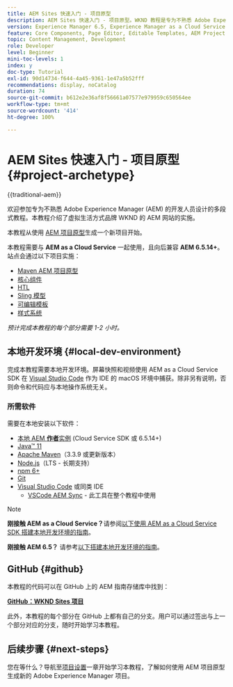 ```yaml
---
title: AEM Sites 快速入门 - 项目原型
description: AEM Sites 快速入门 - 项目原型。WKND 教程是专为不熟悉 Adobe Experience Manager 的开发人员设计的多段式教程。此教程介绍了虚拟生活方式品牌 WKND 的 AEM 网站的实施。此教程涵盖了项目设置、maven 原型、核心组件、可编辑模板、客户端库和组件开发等基本主题。
version: Experience Manager 6.5, Experience Manager as a Cloud Service
feature: Core Components, Page Editor, Editable Templates, AEM Project Archetype
topic: Content Management, Development
role: Developer
level: Beginner
mini-toc-levels: 1
index: y
doc-type: Tutorial
exl-id: 90d14734-f644-4a45-9361-1e47a5b52fff
recommendations: display, noCatalog
duration: 74
source-git-commit: b612e2e36af8f56661a07577e979959c650564ee
workflow-type: tm+mt
source-wordcount: '414'
ht-degree: 100%

---
```


# AEM Sites 快速入门 - 项目原型 {#project-archetype}

{{traditional-aem}}

欢迎参加专为不熟悉 Adobe Experience Manager (AEM) 的开发人员设计的多段式教程。本教程介绍了虚拟生活方式品牌 WKND 的 AEM 网站的实施。

本教程从使用 [AEM 项目原型](https://experienceleague.adobe.com/docs/experience-manager-core-components/using/developing/archetype/overview.html)生成一个新项目开始。

本教程需要与 **AEM as a Cloud Service** 一起使用，且向后兼容 **AEM 6.5.14+**。站点会通过以下项目实施：

* [Maven AEM 项目原型](https://experienceleague.adobe.com/docs/experience-manager-core-components/using/developing/archetype/overview.html)
* [核心组件](https://experienceleague.adobe.com/docs/experience-manager-core-components/using/introduction.html?lang=zh-Hans)
* [HTL](https://experienceleague.adobe.com/docs/experience-manager-htl/content/getting-started.html)
* [Sling 模型](https://sling.apache.org/documentation/bundles/models.html)
* [可编辑模板](https://experienceleague.adobe.com/docs/experience-manager-learn/sites/page-authoring/template-editor-feature-video-use.html?lang=zh-Hans)
* [样式系统](https://experienceleague.adobe.com/docs/experience-manager-learn/sites/page-authoring/style-system-feature-video-use.html)

*预计完成本教程的每个部分需要 1-2 小时。*

## 本地开发环境 {#local-dev-environment}

完成本教程需要本地开发环境。屏幕快照和视频使用 AEM as a Cloud Service SDK 在 [Visual Studio Code](https://code.visualstudio.com/) 作为 IDE 的 macOS 环境中捕获。除非另有说明，否则命令和代码应与本地操作系统无关。

### 所需软件

需要在本地安装以下软件：

* [本地 AEM **作者**&#x200B;实例](https://experience.adobe.com/#/downloads) (Cloud Service SDK 或 6.5.14+)
* [Java™ 11](https://downloads.experiencecloud.adobe.com/content/software-distribution/en/general.html)
* [Apache Maven](https://maven.apache.org/)（3.3.9 或更新版本）
* [Node.js](https://nodejs.org/en/)（LTS - 长期支持）
* [npm 6+](https://www.npmjs.com/)
* [Git](https://git-scm.com/)
* [Visual Studio Code](https://code.visualstudio.com/) 或同类 IDE
   * [VSCode AEM Sync](https://marketplace.visualstudio.com/items?itemName=yamato-ltd.vscode-aem-sync) - 此工具在整个教程中使用

>[!NOTE]
>
> **刚接触 AEM as a Cloud Service？**&#x200B;请参阅[以下使用 AEM as a Cloud Service SDK 搭建本地开发环境的指南](https://experienceleague.adobe.com/docs/experience-manager-learn/cloud-service/local-development-environment-set-up/overview.html?lang=zh-hans)。
>
> **刚接触 AEM 6.5？** 请参考[以下搭建本地开发环境的指南](https://experienceleague.adobe.com/docs/experience-manager-learn/foundation/development/set-up-a-local-aem-development-environment.html?lang=zh-hans)。

## GitHub {#github}

本教程的代码可以在 GitHub 上的 AEM 指南存储库中找到：

**[GitHub：WKND Sites 项目](https://github.com/adobe/aem-guides-wknd)**

此外，本教程的每个部分在 GitHub 上都有自己的分支。用户可以通过签出与上一个部分对应的分支，随时开始学习本教程。

## 后续步骤 {#next-steps}

您在等什么？导航至[项目设置](project-setup.md)一章开始学习本教程，了解如何使用 AEM 项目原型生成新的 Adobe Experience Manager 项目。
